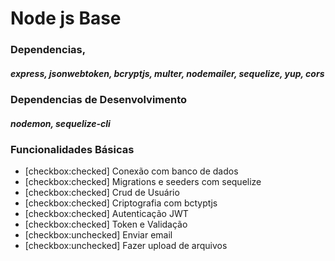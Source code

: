 # Node js Base

### Dependencias,

##### express, jsonwebtoken, bcryptjs, multer, nodemailer, sequelize, yup, cors

### Dependencias de Desenvolvimento

#####  nodemon, sequelize-cli

### Funcionalidades Básicas

* [checkbox:checked] Conexão com banco de dados
* [checkbox:checked] Migrations e seeders com sequelize
* [checkbox:checked] Crud de Usuário
* [checkbox:checked] Criptografia com bctyptjs
* [checkbox:checked] Autenticação JWT
* [checkbox:checked] Token e Validação
* [checkbox:unchecked] Enviar email
* [checkbox:unchecked] Fazer upload de arquivos
